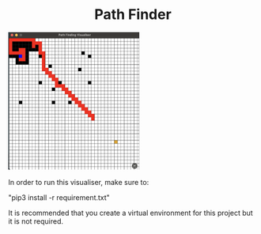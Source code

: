 <h1 align="center">Path Finder</h1>
<img src="Screenshot 2022-11-15 at 1.00.25 pm.png" width=265" />

In order to run this visualiser, make sure to:

"pip3 install -r requirement.txt"

It is recommended that you create a virtual environment for this project but it is not required.
